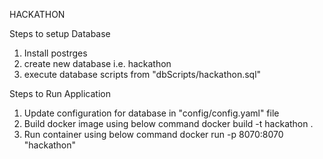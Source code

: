 HACKATHON

Steps to setup Database
1. Install postrges
2. create new database i.e. hackathon
3. execute database scripts from "dbScripts/hackathon.sql"
 

Steps to Run Application 
1. Update configuration for database in "config/config.yaml" file
2. Build docker image using below command
     docker build -t hackathon .
3. Run container using below command
    docker run -p 8070:8070 "hackathon"

